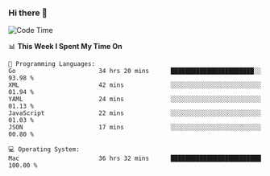 ### Hi there 👋

<!--
**CrazyCollin/crazycollin** is a ✨ _special_ ✨ repository because its `README.md` (this file) appears on your GitHub profile.

Here are some ideas to get you started:

- 🔭 I’m currently working on ...
- 🌱 I’m currently learning ...
- 👯 I’m looking to collaborate on ...
- 🤔 I’m looking for help with ...
- 💬 Ask me about ...
- 📫 How to reach me: ...
- 😄 Pronouns: ...
- ⚡ Fun fact: ...
-->

<!--START_SECTION:waka-->
![Code Time](http://img.shields.io/badge/Code%20Time-2%2C614%20hrs%201%20min-blue)

📊 **This Week I Spent My Time On** 

```text
💬 Programming Languages: 
Go                       34 hrs 20 mins      ███████████████████████░░   93.98 % 
XML                      42 mins             ░░░░░░░░░░░░░░░░░░░░░░░░░   01.94 % 
YAML                     24 mins             ░░░░░░░░░░░░░░░░░░░░░░░░░   01.13 % 
JavaScript               22 mins             ░░░░░░░░░░░░░░░░░░░░░░░░░   01.03 % 
JSON                     17 mins             ░░░░░░░░░░░░░░░░░░░░░░░░░   00.80 % 

💻 Operating System: 
Mac                      36 hrs 32 mins      █████████████████████████   100.00 % 
```


<!--END_SECTION:waka-->
